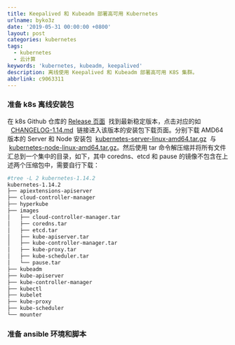 ```yaml
---
title: Keepalived 和 Kubeadm 部署高可用 Kubernetes
urlname: byko3z
date: '2019-05-31 00:00:00 +0800'
layout: post
categories: kubernetes
tags:
  - kubernetes
  - 云计算
keywords: 'kubernetes, kubeadm, keepalived'
description: 离线使用 Keepalived 和 Kubeadm 部署高可用 K8S 集群。
abbrlink: c9063311
---
```


### 准备 k8s 离线安装包

在 k8s Github 仓库的 [Release 页面](https://github.com/kubernetes/kubernetes/releases)  找到最新稳定版本，点击对应的如   [CHANGELOG-1.14.md](https://github.com/kubernetes/kubernetes/blob/master/CHANGELOG-1.14.md#downloads-for-v1142)  链接进入该版本的安装包下载页面。分别下载 AMD64 版本的 Server 和 Node 安装包  [kubernetes-server-linux-amd64.tar.gz](https://dl.k8s.io/v1.14.2/kubernetes-server-linux-amd64.tar.gz)  与  [kubernetes-node-linux-amd64.tar.gz](https://dl.k8s.io/v1.14.2/kubernetes-node-linux-amd64.tar.gz)。然后使用 tar 命令解压缩并将所有文件汇总到一个集中的目录，如下，其中 coredns、etcd 和 pause 的镜像不包含在上述两个压缩包中，需要自行下载：

```bash
#tree -L 2 kubernetes-1.14.2
kubernetes-1.14.2
├── apiextensions-apiserver
├── cloud-controller-manager
├── hyperkube
├── images
│   ├── cloud-controller-manager.tar
│   ├── coredns.tar
│   ├── etcd.tar
│   ├── kube-apiserver.tar
│   ├── kube-controller-manager.tar
│   ├── kube-proxy.tar
│   ├── kube-scheduler.tar
│   └── pause.tar
├── kubeadm
├── kube-apiserver
├── kube-controller-manager
├── kubectl
├── kubelet
├── kube-proxy
├── kube-scheduler
└── mounter
```

### 准备 ansible 环境和脚本
